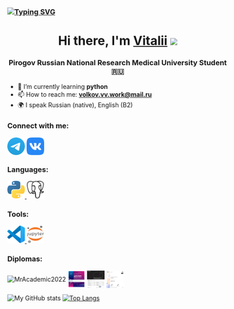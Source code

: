 ### [![Typing SVG](https://readme-typing-svg.herokuapp.com?font=Fira+Code&weight=600&size=23&pause=1000&color=2A17E8F0&width=435&lines=Medical+university+student;Data+Science+researcher)](https://git.io/typing-svg)

<h1 align="center">Hi there, I'm <a href="https://github.com/MrAcademic2022" target="_blank">Vitalii</a> 
<img src="https://github.com/blackcater/blackcater/raw/main/images/Hi.gif" height="32"/></h1>
<h3 align="center">Pirogov Russian National Research Medical University Student 🇷🇺</h3>

- 🌱 I’m currently learning **python**
- 📫 How to reach me: **volkov.vv.work@mail.ru**
- 🌍 I speak Russian (native), English (B2)

### Connect with me:
<p align="left">
<a href="https://t.me/Mr_Academic" target="blank"><img align="center" src="https://github.com/MrAcademic2022/MrAcademic2022/blob/main/icons/Telegram.svg" alt="MrAcademic2022" height="40" width="40" /></a>
<a href="https://vk.com/mr_academic" target="blank"><img align="center" src="https://github.com/MrAcademic2022/MrAcademic2022/blob/main/icons/vk.svg" height="40" width="40" /></a>
</p>

### Languages:
<p align="left">
<a href="https://www.python.org" target="_blank" rel="noreferrer"> <img src="https://github.com/MrAcademic2022/MrAcademic2022/blob/main/icons/python.svg" alt="python" width="40" height="40"/> </a> 
<a href="https://www.postgresql.org/" target="_blank" rel="noreferrer"> <img src="https://github.com/MrAcademic2022/MrAcademic2022/blob/main/icons/postgresql.svg" alt="python" width="40" height="40"/> </a>   
</p>

### Tools:
<p align="left"> 
<a href="https://code.visualstudio.com/" target="_blank" rel="noreferrer"> <img src="https://github.com/MrAcademic2022/MrAcademic2022/blob/main/icons/VS-code.svg" alt="git" width="40" height="40"/> </a> 
<a href="https://jupyter.org/" target="_blank" rel="noreferrer"> <img src="https://github.com/MrAcademic2022/MrAcademic2022/blob/main/icons/Jupyter.svg" alt="git" width="40" height="40"/> </a> 
</p>

### Diplomas:
<p align="left">
<a target="blank"><img align="center" src="https://github.com/MrAcademic2022/my_diplomas/blob/main/images/FCE-upper-intermediate.svg" alt="MrAcademic2022" height="40" width="40" /></a>
<a target="blank"><img align="center" src="https://github.com/MrAcademic2022/my_diplomas/blob/main/images/hackathon-on-bioinformatics-and-clinical-oncology.svg" height="40" width="40" /></a>
<a target="blank"><img align="center" src="https://github.com/MrAcademic2022/my_diplomas/blob/main/images/YandexPracticum.png" height="40" width="40" /></a> 
  <a target="blank"><img align="center" src="https://github.com/MrAcademic2022/my_diplomas/blob/main/images/Introduction-to-Linux.svg" height="40" width="40" /></a> 
</p>



![My GitHub stats](https://github-readme-stats.vercel.app/api?username=MrAcademic2022)
[![Top Langs](https://github-readme-stats.vercel.app/api/top-langs/?username=MrAcademic2022&layout=compact)](https://github.com/MrAcademic2022/github-readme-stats)
